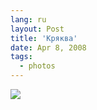 ```yaml
---
lang: ru
layout: Post
title: 'Кряква'
date: Apr 8, 2008
tags:
  - photos
---
```


![](http://wow.sapegin.me/3h2j0Q3p3M2g/sapegin-artem-20d-2008-04-06-495-9575.jpg)
